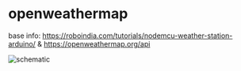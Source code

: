 # openweathermap
base info: https://roboindia.com/tutorials/nodemcu-weather-station-arduino/
           & https://openweathermap.org/api
           
![schematic](https://1.bp.blogspot.com/-bb4GD7eEObE/XX5m2MRXKoI/AAAAAAAAaOs/qKvPVSjZOOYUG35U1JeeHlTbBcfb3KbmQCLcBGAsYHQ/s1600/wemosD1_4MAX7219.jpg)
